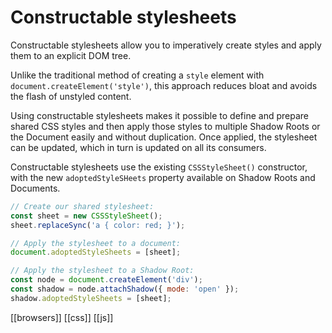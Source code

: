 # Constructable stylesheets

Constructable stylesheets allow you to imperatively create styles and apply them to an explicit DOM tree.

Unlike the traditional method of creating a `style` element with `document.createElement('style')`, this approach reduces bloat and avoids the flash of unstyled content.

Using constructable stylesheets makes it possible to define and prepare shared CSS styles and then apply those styles to multiple Shadow Roots or the Document easily and without duplication. Once applied, the stylesheet can be updated, which in turn is updated on all its consumers.

Constructable stylesheets use the existing `CSSStyleSheet()` constructor, with the new `adoptedStyleSHeets` property available on Shadow Roots and Documents.

```js
// Create our shared stylesheet:
const sheet = new CSSStyleSheet();
sheet.replaceSync('a { color: red; }');

// Apply the stylesheet to a document:
document.adoptedStyleSheets = [sheet];

// Apply the stylesheet to a Shadow Root:
const node = document.createElement('div');
const shadow = node.attachShadow({ mode: 'open' });
shadow.adoptedStyleSheets = [sheet];
```

[[browsers]]
[[css]]
[[js]]